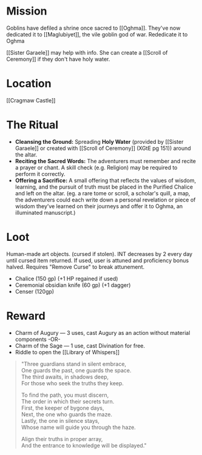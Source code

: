 # Mission
Goblins have defiled a shrine once sacred to [[Oghma]]. They've now dedicated it to [[Maglubiyet]], the vile goblin god of war. Rededicate it to Oghma

[[Sister Garaele]] may help with info. She can create a [[Scroll of Ceremony]] if they don't have holy water.

# Location
[[Cragmaw Castle]]

# The Ritual
- **Cleansing the Ground:** Spreading **Holy Water** (provided by [[Sister Garaele]] or created with [[Scroll of Ceremony]] (XGtE pg 151)) around the altar.
-  **Reciting the Sacred Words:** The adventurers must remember and recite a prayer or chant. A skill check (e.g. Religion) may be required to perform it correctly.
- **Offering a Sacrifice:** A small offering that reflects the values of wisdom, learning, and the pursuit of truth must be placed in the Purified Chalice and left on the altar. (eg. a rare tome or scroll, a scholar's quill, a map, the adventurers could each write down a personal revelation or piece of wisdom they’ve learned on their journeys and offer it to Oghma, an illuminated manuscript.)

# Loot
Human-made art objects. (cursed if stolen). INT decreases by 2 every day until cursed item returned. If used, user is attuned and proficiency bonus halved. Requires "Remove Curse" to break attunement.
- Chalice (150 gp) (+1 HP regained if used)
- Ceremonial obsidian knife (60 gp) (+1 dagger)
- Censer (120gp)

# Reward
- Charm of Augury — 3 uses, cast Augury as an action without material components
-OR-
- Charm of the Sage — 1 use, cast Divination for free.
- Riddle to open the [[Library of Whispers]]

>"Three guardians stand in silent embrace,  
One guards the past, one guards the space.  
The third awaits, in shadows deep,  
For those who seek the truths they keep.
>
>To find the path, you must discern,  
The order in which their secrets turn.  
First, the keeper of bygone days,  
Next, the one who guards the maze.  
Lastly, the one in silence stays,  
Whose name will guide you through the haze.
>
>Align their truths in proper array,  
And the entrance to knowledge will be displayed."